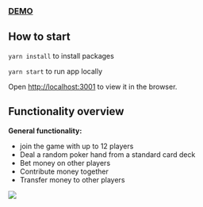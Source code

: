 ### <a href="https://threecayserver.onrender.com/">DEMO</a>

## How to start
`yarn install` to install packages

`yarn start` to run app locally

Open [http://localhost:3001](http://localhost:3001) to view it in the browser.

## Functionality overview

**General functionality:**
- join the game with up to 12 players
- Deal a random poker hand from a standard card deck
- Bet money on other players
- Contribute money together
- Transfer money to other players

<p>
  <img src="https://res.cloudinary.com/uethehe/image/upload/w_1500/v1675775558/Screenshot-from-2022-12-10-16-51-52_ub4v6h.png"/>
</p>
